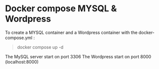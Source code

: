 # Docker compose MYSQL & Wordpress

To create a MYSQL container and a Wordpress container with the docker-compose.yml :

> docker compose up -d

The MySQL server start on port 3306
The Wordpress start on port 8000 (localhost:8000)